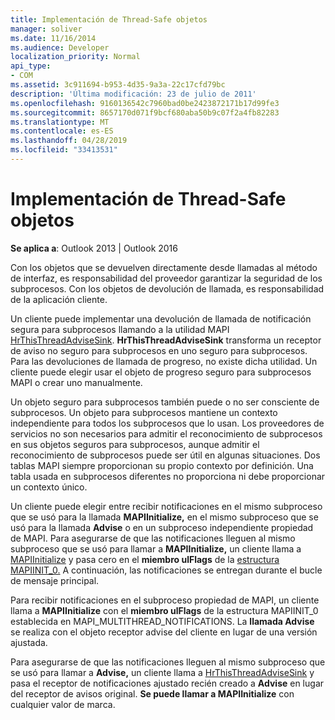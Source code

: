 ```yaml
---
title: Implementación de Thread-Safe objetos
manager: soliver
ms.date: 11/16/2014
ms.audience: Developer
localization_priority: Normal
api_type:
- COM
ms.assetid: 3c911694-b953-4d35-9a3a-22c17cfd79bc
description: 'Última modificación: 23 de julio de 2011'
ms.openlocfilehash: 9160136542c7960bad0be2423872171b17d99fe3
ms.sourcegitcommit: 8657170d071f9bcf680aba50b9c07f2a4fb82283
ms.translationtype: MT
ms.contentlocale: es-ES
ms.lasthandoff: 04/28/2019
ms.locfileid: "33413531"
---
```

# <a name="implementing-thread-safe-objects"></a>Implementación de Thread-Safe objetos

  
  
**Se aplica a**: Outlook 2013 | Outlook 2016 
  
Con los objetos que se devuelven directamente desde llamadas al método de interfaz, es responsabilidad del proveedor garantizar la seguridad de los subprocesos. Con los objetos de devolución de llamada, es responsabilidad de la aplicación cliente.
  
Un cliente puede implementar una devolución de llamada de notificación segura para subprocesos llamando a la utilidad MAPI [HrThisThreadAdviseSink](hrthisthreadadvisesink.md). **HrThisThreadAdviseSink** transforma un receptor de aviso no seguro para subprocesos en uno seguro para subprocesos. Para las devoluciones de llamada de progreso, no existe dicha utilidad. Un cliente puede elegir usar el objeto de progreso seguro para subprocesos MAPI o crear uno manualmente. 
  
Un objeto seguro para subprocesos también puede o no ser consciente de subprocesos. Un objeto para subprocesos mantiene un contexto independiente para todos los subprocesos que lo usan. Los proveedores de servicios no son necesarios para admitir el reconocimiento de subprocesos en sus objetos seguros para subprocesos, aunque admitir el reconocimiento de subprocesos puede ser útil en algunas situaciones. Dos tablas MAPI siempre proporcionan su propio contexto por definición. Una tabla usada en subprocesos diferentes no proporciona ni debe proporcionar un contexto único.
  
Un cliente puede elegir entre recibir notificaciones en el mismo subproceso que se usó para la llamada **MAPIInitialize,** en el mismo subproceso que se usó para la llamada **Advise** o en un subproceso independiente propiedad de MAPI. Para asegurarse de que las notificaciones lleguen al mismo subproceso que se usó para llamar a **MAPIInitialize,** un cliente llama a [MAPIInitialize](mapiinitialize.md) y pasa cero en el **miembro ulFlags** de la [estructura MAPIINIT_0.](mapiinit_0.md) A continuación, las notificaciones se entregan durante el bucle de mensaje principal. 
  
Para recibir notificaciones en el subproceso propiedad de MAPI, un cliente llama a  **MAPIInitialize** con el **miembro ulFlags** de la estructura MAPIINIT_0 establecida en MAPI_MULTITHREAD_NOTIFICATIONS. La **llamada Advise** se realiza con el objeto receptor advise del cliente en lugar de una versión ajustada. 
  
Para asegurarse de que las notificaciones lleguen al mismo subproceso que se usó para llamar a **Advise,** un cliente llama a [HrThisThreadAdviseSink](hrthisthreadadvisesink.md) y pasa el receptor de notificaciones ajustado recién creado a **Advise** en lugar del receptor de avisos original. **Se puede llamar a MAPIInitialize** con cualquier valor de marca. 
  

